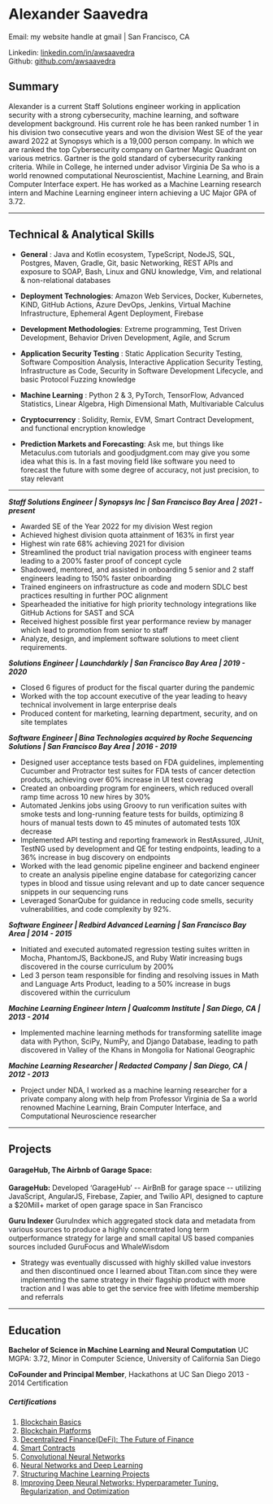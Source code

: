 # Alexander Saavedra

Email: my website handle at gmail | San Francisco, CA 

Linkedin: [linkedin.com/in/awsaavedra](linkedin.com/in/awsaavedra)  
Github: [github.com/awsaavedra](github.com/awsaavedra)  

Summary
--------

Alexander is a current Staff Solutions engineer working in application security with a strong cybersecurity, machine learning, and software development background. His current role he has been ranked number 1 in his division two consecutive years and won the division West SE of the year award 2022 at Synopsys which is a 19,000 person company. In which we are ranked the top Cybersecurity company on Gartner Magic Quadrant on various metrics. Gartner is the gold standard of cybersecurity ranking criteria. While in College, he interned under advisor Virginia De Sa who is a world renowned computational Neuroscientist, Machine Learning, and Brain Computer Interface expert. He has worked as a Machine Learning research intern and Machine Learning engineer intern achieving a UC Major GPA of 3.72.

---------

Technical & Analytical Skills
------------------

- **General** :  Java and Kotlin ecosystem, TypeScript, NodeJS, SQL, Postgres, Maven, Gradle, Git, basic Networking, REST APIs and exposure to SOAP, Bash, Linux and GNU knowledge, Vim, and relational & non-relational databases

- **Deployment Technologies**: Amazon Web Services, Docker, Kubernetes, KiND, GitHub Actions, Azure DevOps, Jenkins, Virtual Machine Infrastructure, Ephemeral Agent Deployment, Firebase

- **Development Methodologies**: Extreme programming, Test Driven Development, Behavior Driven Development, Agile, and Scrum

- **Application Security Testing** :  Static Application Security Testing,  Software Composition Analysis, Interactive Application Security Testing, Infrastructure as Code, Security in Software Development Lifecycle, and basic Protocol Fuzzing knowledge

- **Machine Learning** :  Python 2 & 3, PyTorch, TensorFlow, Advanced Statistics, Linear Algebra, High Dimensional Math, Multivariable Calculus

- **Cryptocurrency** : Solidity,  Remix, EVM, Smart Contract Development, and functional encryption knowledge

- **Prediction Markets and Forecasting**: Ask me, but things like Metaculus.com tutorials and goodjudgment.com may give you some idea what this is. In a fast moving field like software you need to forecast the future with some degree of accuracy, not just precision, to stay relevant
---------

***Staff Solutions Engineer | Synopsys Inc | San Francisco Bay Area | 2021 - present***
- Awarded SE of the Year 2022 for my division West region
- Achieved highest division quota attainment of 163% in first year 
- Highest win rate 68% achieving  2021 for division
- Streamlined the product trial navigation process with engineer teams leading to a 200% faster proof of concept cycle
- Shadowed, mentored, and assisted in onboarding 5 senior and 2 staff engineers leading to 150% faster onboarding
- Trained engineers on infrastructure as code and modern SDLC best practices resulting in further POC alignment
- Spearheaded the initiative  for high priority technology integrations like GitHub Actions for SAST and SCA
- Received highest possible first year performance review by manager which lead to promotion from senior to staff
- Analyze, design, and implement software solutions to meet client requirements.

***Solutions Engineer | Launchdarkly | San Francisco Bay Area | 2019 - 2020***
- Closed 6 figures of product for the fiscal quarter during the pandemic
- Worked with the top account executive of the year leading to heavy technical involvement in large enterprise deals
- Produced content for marketing, learning department, security, and on site templates

***Software Engineer | Bina Technologies acquired by Roche Sequencing Solutions | San Francisco Bay Area | 2016 - 2019***
- Designed user acceptance tests based on FDA guidelines, implementing Cucumber and Protractor test suites for FDA tests of cancer detection products, achieving over 60% increase in UI test coverag
- Created an onboarding program for engineers, which reduced overall ramp time across 10 new hires by 30%
- Automated Jenkins jobs using Groovy to run verification suites with smoke tests and long-running feature tests for builds, optimizing 8 hours of manual tests down to 45 minutes of automated tests 10X decrease
- Implemented API testing and reporting framework in RestAssured, JUnit, TestNG used by development and QE for testing endpoints, leading to a 36% increase in bug discovery on endpoints
- Worked with the lead genomic pipeline engineer and backend engineer to create an analysis pipeline engine database for categorizing cancer types in blood and tissue using relevant and up to date cancer sequence snippets in our sequencing runs
- Leveraged SonarQube for guidance in reducing code smells, security vulnerabilities, and code complexity by 92%.

***Software Engineer | Redbird Advanced Learning | San Francisco Bay Area | 2014 - 2015***
- Initiated and executed automated regression testing suites written in Mocha, PhantomJS, BackboneJS, and Ruby Watir increasing bugs discovered in the course curriculum by 200%
- Led 3 person team responsible for finding and resolving issues in Math and Language Arts Product, leading to a 50% increase in bugs discovered within the curriculum

***Machine Learning Engineer Intern | Qualcomm Institute | San Diego, CA | 2013 - 2014***
- Implemented machine learning methods for transforming satellite image data with Python, SciPy, NumPy, and Django Database, leading to path discovered in Valley of the Khans in Mongolia for National Geographic

***Machine Learning Researcher | Redacted Company | San Diego, CA | 2012 - 2013***
- Project under NDA, I worked as a machine learning researcher for a private company along with help from Professor Virginia de Sa a world renowned Machine Learning, Brain Computer Interface, and Computational Neuroscience researcher

---------
Projects
---------
#### GarageHub, The Airbnb of Garage Space: 

**GarageHub:** 
Developed ‘GarageHub’ -- AirBnB for garage space -- utilizing JavaScript, AngularJS, Firebase, Zapier, and Twilio API, designed to capture a $20Mill+ market of open garage space in San Francisco

**Guru Indexer**
GuruIndex which aggregated stock data and metadata from various sources to produce a highly concentrated long term outperformance strategy for large and small capital US based companies sources included GuruFocus and WhaleWisdom
   - Strategy was eventually discussed with highly skilled value investors and then discontinued once I learned about Titan.com since they were implementing the same strategy in their flagship product with more traction and I was able to get the service free with lifetime membership and referrals
---

Education
---------

**Bachelor of Science in Machine Learning and Neural Computation** UC MGPA: 3.72, Minor in Computer Science, University of California San Diego

**CoFounder and Principal Member**, Hackathons at UC San Diego	2013 - 2014
Certification

##### Certifications

1. [Blockchain Basics](https://www.coursera.org/account/accomplishments/verify/Y233GH9X4TB9?utm_product=course)
2. [Blockchain Platforms](https://coursera.org/share/d36b950b0600f1eb246f897a2dbf82c6)
3. [Decentralized Finance(DeFi): The Future of Finance](https://coursera.org/share/eed0d0b026e79a0988076fecee15735d)
4. [Smart Contracts](https://coursera.org/share/fa73b8602108fea4d634fc3373862258)
5. [Convolutional Neural Networks](https://coursera.org/share/afbc5e584ab791b232f89a2f4cb3aa0b)
6. [Neural Networks and Deep Learning](https://www.coursera.org/account/accomplishments/verify/L85MBCFBHESP)
7. [Structuring Machine Learning Projects](https://www.coursera.org/account/accomplishments/verify/MUBQT8A8CGDA)
8. [Improving Deep Neural Networks: Hyperparameter Tuning, Regularization, and Optimization](https://coursera.org/share/461817bd33833422f037fe3530b0c315)